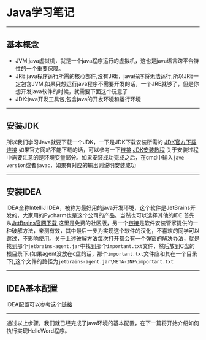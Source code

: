 # Java学习笔记
---
## 基本概念
- JVM:java虚拟机，就是一个java程序运行的虚拟机，这也是java语言跨平台特性的一个重要保障。
- JRE:java程序运行所需的核心部件,没有JRE，java程序将无法运行,所以JRE一定包含JVM,如果只想运行java程序不需要开发的话，一个JRE就够了，但是你想开发java软件的时候，就需要下面这个玩意了
- JDK:java开发工具包,包含java的开发环境和运行环境

---
## 安装JDK
所以我们学习Java就要下载一个JDK，一下是JDK下载安装所需的
[JDK官方下载连接](https://www.oracle.com/java/technologies/javase-downloads.html)
如果官方网站不能下载的话，可以参考一下[链接](https://www.java.com/zh_CN/download/win10.jsp)
[JDK安装教程](https://blog.csdn.net/konggu_youlan/article/details/79942800)
关于安装过程中需要注意的是环境变量部分。如果安装成功完成之后，在cmd中输入`jave -version`或者`javac`，如果有对应的输出则说明安装成功

---
## 安装IDEA
IDEA全称IntelliJ IDEA，被称为最好用的java开发环境，这个软件是JetBrains开发的，大家用的Pycharm也是这个公司的产品。当然也可以选择其他的IDE
首先从[JetBrains官网下载](https://www.jetbrains.com/idea/download/download-thanks.html?platform=windows&code=IIC),这里是免费的社区版，另一个[链接](https://mp.weixin.qq.com/s/Gh7oVK2K7X2WY6nKACGXiQ?client=tim&ADUIN=2847218411&ADSESSION=1582334285&ADTAG=CLIENT.QQ.5603_.0&ADPUBNO=26933)是软件安装管家提供的一种破解方法，亲测有效，其中最后一步为实现这个软件的汉化，不喜欢的同学可以跳过，不影响使用。关于上述破解方法每次打开都会有一个弹窗的解决办法，就是找到那个`jetbrains-agent.jar`中找到那个`important.txt`文件，然后放到C盘的根目录下.(如果agent没放在c盘的话，那个`important.txt`文件应和其在一个目录下),这个文件的路径为`jetbrains-agent.jar\META-INF\important.txt`

---
## IDEA基本配置
IDEA配置可以参考这个[链接](https://blog.csdn.net/zxwu_1993/article/details/88632993)

---
通过以上步骤，我们就已经完成了java环境的基本配置，在下一篇将开始介绍如何执行实现HelloWord程序。